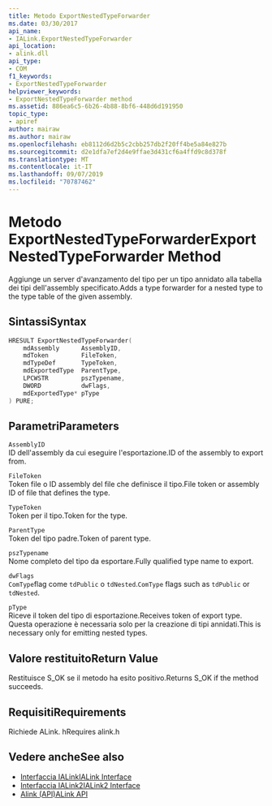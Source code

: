 ```yaml
---
title: Metodo ExportNestedTypeForwarder
ms.date: 03/30/2017
api_name:
- IALink.ExportNestedTypeForwarder
api_location:
- alink.dll
api_type:
- COM
f1_keywords:
- ExportNestedTypeForwarder
helpviewer_keywords:
- ExportNestedTypeForwarder method
ms.assetid: 886ea6c5-6b26-4b88-8bf6-448d6d191950
topic_type:
- apiref
author: mairaw
ms.author: mairaw
ms.openlocfilehash: eb8112d6d2b5c2cbb257db2f20ff4be5a84e827b
ms.sourcegitcommit: d2e1dfa7ef2d4e9ffae3d431cf6a4ffd9c8d378f
ms.translationtype: MT
ms.contentlocale: it-IT
ms.lasthandoff: 09/07/2019
ms.locfileid: "70787462"
---
```

# <a name="exportnestedtypeforwarder-method"></a><span data-ttu-id="6f8fb-102">Metodo ExportNestedTypeForwarder</span><span class="sxs-lookup"><span data-stu-id="6f8fb-102">ExportNestedTypeForwarder Method</span></span>
<span data-ttu-id="6f8fb-103">Aggiunge un server d'avanzamento del tipo per un tipo annidato alla tabella dei tipi dell'assembly specificato.</span><span class="sxs-lookup"><span data-stu-id="6f8fb-103">Adds a type forwarder for a nested type to the type table of the given assembly.</span></span>  
  
## <a name="syntax"></a><span data-ttu-id="6f8fb-104">Sintassi</span><span class="sxs-lookup"><span data-stu-id="6f8fb-104">Syntax</span></span>  
  
```cpp  
HRESULT ExportNestedTypeForwarder(  
    mdAssembly      AssemblyID,  
    mdToken         FileToken,  
    mdTypeDef       TypeToken,  
    mdExportedType  ParentType,  
    LPCWSTR         pszTypename,  
    DWORD           dwFlags,  
    mdExportedType* pType  
) PURE;  
```  
  
## <a name="parameters"></a><span data-ttu-id="6f8fb-105">Parametri</span><span class="sxs-lookup"><span data-stu-id="6f8fb-105">Parameters</span></span>  
 `AssemblyID`  
 <span data-ttu-id="6f8fb-106">ID dell'assembly da cui eseguire l'esportazione.</span><span class="sxs-lookup"><span data-stu-id="6f8fb-106">ID of the assembly to export from.</span></span>  
  
 `FileToken`  
 <span data-ttu-id="6f8fb-107">Token file o ID assembly del file che definisce il tipo.</span><span class="sxs-lookup"><span data-stu-id="6f8fb-107">File token or assembly ID of file that defines the type.</span></span>  
  
 `TypeToken`  
 <span data-ttu-id="6f8fb-108">Token per il tipo.</span><span class="sxs-lookup"><span data-stu-id="6f8fb-108">Token for the type.</span></span>  
  
 `ParentType`  
 <span data-ttu-id="6f8fb-109">Token del tipo padre.</span><span class="sxs-lookup"><span data-stu-id="6f8fb-109">Token of parent type.</span></span>  
  
 `pszTypename`  
 <span data-ttu-id="6f8fb-110">Nome completo del tipo da esportare.</span><span class="sxs-lookup"><span data-stu-id="6f8fb-110">Fully qualified type name to export.</span></span>  
  
 `dwFlags`  
 <span data-ttu-id="6f8fb-111">`ComType`flag come `tdPublic` o `tdNested`.</span><span class="sxs-lookup"><span data-stu-id="6f8fb-111">`ComType` flags such as `tdPublic` or `tdNested`.</span></span>  
  
 `pType`  
 <span data-ttu-id="6f8fb-112">Riceve il token del tipo di esportazione.</span><span class="sxs-lookup"><span data-stu-id="6f8fb-112">Receives token of export type.</span></span> <span data-ttu-id="6f8fb-113">Questa operazione è necessaria solo per la creazione di tipi annidati.</span><span class="sxs-lookup"><span data-stu-id="6f8fb-113">This is necessary only for emitting nested types.</span></span>  
  
## <a name="return-value"></a><span data-ttu-id="6f8fb-114">Valore restituito</span><span class="sxs-lookup"><span data-stu-id="6f8fb-114">Return Value</span></span>  
 <span data-ttu-id="6f8fb-115">Restituisce S_OK se il metodo ha esito positivo.</span><span class="sxs-lookup"><span data-stu-id="6f8fb-115">Returns S_OK if the method succeeds.</span></span>  
  
## <a name="requirements"></a><span data-ttu-id="6f8fb-116">Requisiti</span><span class="sxs-lookup"><span data-stu-id="6f8fb-116">Requirements</span></span>  
 <span data-ttu-id="6f8fb-117">Richiede ALink. h</span><span class="sxs-lookup"><span data-stu-id="6f8fb-117">Requires alink.h</span></span>  
  
## <a name="see-also"></a><span data-ttu-id="6f8fb-118">Vedere anche</span><span class="sxs-lookup"><span data-stu-id="6f8fb-118">See also</span></span>

- [<span data-ttu-id="6f8fb-119">Interfaccia IALink</span><span class="sxs-lookup"><span data-stu-id="6f8fb-119">IALink Interface</span></span>](ialink-interface.md)
- [<span data-ttu-id="6f8fb-120">Interfaccia IALink2</span><span class="sxs-lookup"><span data-stu-id="6f8fb-120">IALink2 Interface</span></span>](ialink2-interface.md)
- [<span data-ttu-id="6f8fb-121">Alink (API)</span><span class="sxs-lookup"><span data-stu-id="6f8fb-121">ALink API</span></span>](index.md)
